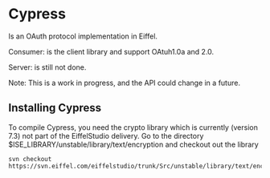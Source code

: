 Cypress
=======


Is an OAuth protocol implementation in Eiffel.

Consumer: is the client library and support OAtuh1.0a and 2.0.

Server: is still not done.


Note: This is a work in progress, and the API could change in a future.


## Installing Cypress

To compile Cypress, you need the crypto library which is currently (version 7.3) not part of the EiffelStudio delivery.
Go to the directory $ISE\_LIBRARY/unstable/library/text/encryption and checkout out the library

    svn checkout https://svn.eiffel.com/eiffelstudio/trunk/Src/unstable/library/text/encryption/crypto
